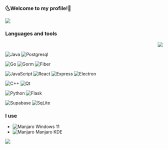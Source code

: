 ### 🌜Welcome to my profile!🌛
<a href="https://github.com/KXRXH">
  <img align="center" src="https://github-readme-stats.vercel.app/api?username=KXRXH&theme=midnight-purple&show_icons=true" />
</a>

### Languages and tools

<a href="https://github.com/KXRXH">
 <img align="right" src="https://github-readme-stats.vercel.app/api/top-langs/?username=KXRXH&layout=compact&theme=midnight-purple&show_icons=true&langs_count=8" />
</a>
<br>

![Java](https://img.shields.io/badge/-Java-000?&logo=openjdk)
![Postgresql](https://img.shields.io/badge/-Postgresql-000?&logo=Postgresql&logoColor=89CFF0)

![Go](https://img.shields.io/badge/-Go-000?&logo=Go&logoColor=00FFFF)
![Gorm](https://img.shields.io/badge/-Gorm-000?&logo=Go&logoColor=00FFFF)
![Fiber](https://img.shields.io/badge/-Fiber-000?&logo=Go&logoColor=00FFFF)


![JavaScript](https://img.shields.io/badge/-JavaScript-000?&logo=JavaScript)
![React](https://img.shields.io/badge/-React-000?&logo=React)
![Express](https://img.shields.io/badge/-Express-000?&logo=Express)
![Electron](https://img.shields.io/badge/-Electron-000?&logo=Electron)

![C++](https://img.shields.io/badge/-C++-000?&logo=c%2b%2b&logoColor=00599C)
![Qt](https://img.shields.io/badge/-Qt-000?&logo=Qt)

![Python](https://img.shields.io/badge/-Python-000?&logo=Python)
![Flask](https://img.shields.io/badge/-Flask-000?&logo=Flask)

![Supabase](https://img.shields.io/badge/-Supabase-000?&logo=supabase)
![SqLite](https://img.shields.io/badge/-SqLite-000?&logo=SqLite&logoColor=89CFF0)

### I use
- ![Manjaro](https://img.shields.io/badge/--000?&logo=windows) Windows 11
- ![Manjaro](https://img.shields.io/badge/--000?&logo=manjaro) Manjaro KDE

 ![](https://komarev.com/ghpvc/?username=KXRXH&style=for-the-badge&color=grey)

<!--
**KXRXH/KXRXH** is a ✨ _special_ ✨ repository because its `README.md` (this file) appears on your GitHub profile.

Here are some ideas to get you started:

- 🔭 I’m currently working on ...
- 🌱 I’m currently learning ...
- 👯 I’m looking to collaborate on ...
- 🤔 I’m looking for help with ...
- 💬 Ask me about ...
- 📫 How to reach me: ...
- 😄 Pronouns: ...
- ⚡ Fun fact: ...
-->
